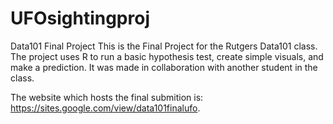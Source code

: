 # UFOsightingproj
Data101 Final Project
This is the Final Project for the Rutgers Data101 class. The project uses R to run a basic hypothesis test, create simple visuals, and make a prediction. It was made in collaboration with another student in the class. 

The website which hosts the final submition is: https://sites.google.com/view/data101finalufo.

